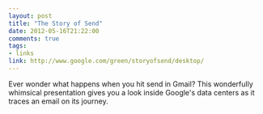 ```yaml
---
layout: post
title: "The Story of Send"
date: 2012-05-16T21:22:00
comments: true
tags:
- links
link: http://www.google.com/green/storyofsend/desktop/
---
```

Ever wonder what happens when you hit send in Gmail? This wonderfully whimsical presentation gives you a look inside Google's data centers as it traces an email on its journey.

